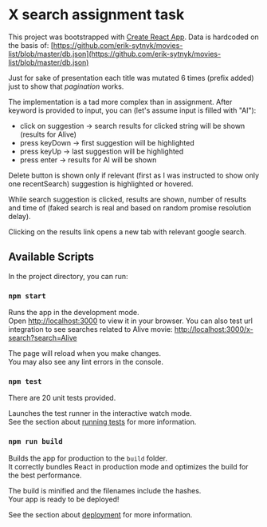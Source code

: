# X search assignment task

This project was bootstrapped with [Create React App](https://github.com/facebook/create-react-app).
Data is hardcoded on the basis of:
[https://github.com/erik-sytnyk/movies-list/blob/master/db.json](https://github.com/erik-sytnyk/movies-list/blob/master/db.json)

Just for sake of presentation each title was mutated 6 times (prefix added) just to show that
*pagination* works.

The implementation is a tad more complex than in assignment.
After keyword is provided to input, you can (let's assume input is filled with "Al"):
- click on suggestion -> search results for clicked string will be shown (results for Alive)
- press keyDown -> first suggestion will be highlighted
- press keyUp -> last suggestion will be highlighted
- press enter -> results for Al will be shown

Delete button is shown only if relevant (first as I was instructed to show only one recentSearch)
suggestion is highlighted or hovered.

While search suggestion is clicked, results are shown, number of results and time of (faked search is real and based on random promise resolution delay).

Clicking on the results link opens a new tab with relevant google search.


## Available Scripts

In the project directory, you can run:

### `npm start`

Runs the app in the development mode.\
Open [http://localhost:3000](http://localhost:3000) to view it in your browser.
You can also test url integration to see searches related to Alive movie:
[http://localhost:3000/x-search?search=Alive](http://localhost:3000/x-search?search=Alive)

The page will reload when you make changes.\
You may also see any lint errors in the console.

### `npm test`

There are 20 unit tests provided.

Launches the test runner in the interactive watch mode.\
See the section about [running tests](https://facebook.github.io/create-react-app/docs/running-tests) for more information.

### `npm run build`

Builds the app for production to the `build` folder.\
It correctly bundles React in production mode and optimizes the build for the best performance.

The build is minified and the filenames include the hashes.\
Your app is ready to be deployed!

See the section about [deployment](https://facebook.github.io/create-react-app/docs/deployment) for more information.

